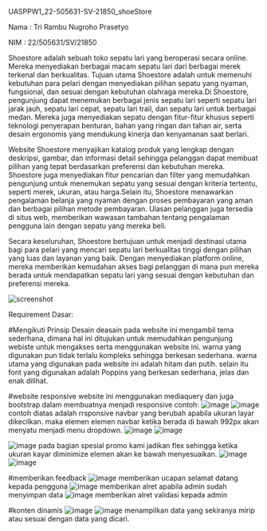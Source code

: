 UASPPW1_22-505631-SV-21850_shoeStore

Nama : Tri Rambu Nugroho Prasetyo

NIM  : 22/505631/SV/21850


Shoestore adalah sebuah toko sepatu lari yang beroperasi secara online. Mereka menyediakan berbagai macam sepatu lari dari berbagai merek terkenal dan berkualitas. Tujuan utama Shoestore adalah untuk memenuhi kebutuhan para pelari dengan menyediakan pilihan sepatu yang nyaman, fungsional, dan sesuai dengan kebutuhan olahraga mereka.Di Shoestore, pengunjung dapat menemukan berbagai jenis sepatu lari seperti sepatu lari jarak jauh, sepatu lari cepat, sepatu lari trail, dan sepatu lari untuk berbagai medan. Mereka juga menyediakan sepatu dengan fitur-fitur khusus seperti teknologi penyerapan benturan, bahan yang ringan dan tahan air, serta desain ergonomis yang mendukung kinerja dan kenyamanan saat berlari.

Website Shoestore menyajikan katalog produk yang lengkap dengan deskripsi, gambar, dan informasi detail sehingga pelanggan dapat membuat pilihan yang tepat berdasarkan preferensi dan kebutuhan mereka. Shoestore juga menyediakan fitur pencarian dan filter yang memudahkan pengunjung untuk menemukan sepatu yang sesuai dengan kriteria tertentu, seperti merek, ukuran, atau harga.Selain itu, Shoestore menawarkan pengalaman belanja yang nyaman dengan proses pembayaran yang aman dan berbagai pilihan metode pembayaran. Ulasan pelanggan juga tersedia di situs web, memberikan wawasan tambahan tentang pengalaman pengguna lain dengan sepatu yang mereka beli.

Secara keseluruhan, Shoestore bertujuan untuk menjadi destinasi utama bagi para pelari yang mencari sepatu lari berkualitas tinggi dengan pilihan yang luas dan layanan yang baik. Dengan menyediakan platform online, mereka memberikan kemudahan akses bagi pelanggan di mana pun mereka berada untuk mendapatkan sepatu lari yang sesuai dengan kebutuhan dan preferensi mereka.




![screenshot](https://github.com/triramboe/UASPPW1_22-505631-SV-21850_shoeStore/assets/133026082/10261d81-2be7-4457-a730-1f084365902b)

Requirement Dasar:

#Mengikuti Prinsip Desain
deasain pada website ini mengambil tema sederhana, dimana hal ini ditujukan untuk memudahkan pengunjung webiste untuk mengakses serta menggunakan website ini. warna yang digunakan pun tidak terlalu kompleks sehingga berkesan sederhana. warna utama yang digunakan pada website ini adalah hitam dan putih. selain itu font yang digunakan adalah Poppins yang berkesan sederhana, jelas dan enak dilihat.

#website responsive
website ini menggunakan mediaquery dan juga bootstrap dalam membuatnya menjadi responsive
contoh:
![image](https://github.com/triramboe/UASPPW1_22-505631-SV-21850_shoeStore/assets/133026082/c4202ce9-4e70-4558-a259-3aadc1dbbb5f)
![image](https://github.com/triramboe/UASPPW1_22-505631-SV-21850_shoeStore/assets/133026082/ebaa5fe3-e802-45ab-af36-11d91e534063)
contoh diatas adalah rrsponsive navbar yang berubah apabila ukuran layar dikecilkan. maka elemen elemen navbar ketika berada di bawah 992px akan menyatu menjadi menu dropdown.
![image](https://github.com/triramboe/UASPPW1_22-505631-SV-21850_shoeStore/assets/133026082/bc6aec32-3b13-4808-a5e2-c2da27412036)
![image](https://github.com/triramboe/UASPPW1_22-505631-SV-21850_shoeStore/assets/133026082/3cb53765-7566-467d-a3c9-e76f5cf38986)

![image](https://github.com/triramboe/UASPPW1_22-505631-SV-21850_shoeStore/assets/133026082/21646cfa-2dee-4db1-9147-095694cc98bc)
pada bagian spesial promo kami jadikan flex sehingga ketika ukuran kayar diminimize elemen akan ke bawah menyesuaikan.
![image](https://github.com/triramboe/UASPPW1_22-505631-SV-21850_shoeStore/assets/133026082/0589b64a-d7a7-4849-a538-e600cc6770b0)
![image](https://github.com/triramboe/UASPPW1_22-505631-SV-21850_shoeStore/assets/133026082/ed520a69-8732-444c-a92e-5c26f457fa1f)


#memberikan feedback
![image](https://github.com/triramboe/UASPPW1_22-505631-SV-21850_shoeStore/assets/133026082/daada178-f3a7-48b2-882a-49fe3ea33071)
memberikan ucapan selamat datang kepada pengguna
![image](https://github.com/triramboe/UASPPW1_22-505631-SV-21850_shoeStore/assets/133026082/ce9984e6-0527-450b-8b12-04575abcc508)
memberikan alret apabila admin sudah menyimpan data
![image](https://github.com/triramboe/UASPPW1_22-505631-SV-21850_shoeStore/assets/133026082/07b14086-18a8-43a3-9feb-13311d5d61c3)
memberikan alret validasi kepada admin

#konten dinamis
![image](https://github.com/triramboe/UASPPW1_22-505631-SV-21850_shoeStore/assets/133026082/2e582fdf-ec99-427c-ba86-fdb7e12908cf)
![image](https://github.com/triramboe/UASPPW1_22-505631-SV-21850_shoeStore/assets/133026082/832bf5bd-5dff-4a76-8e32-1cf5cd86cb0a)
menampilkan data yang sekiranya mirip atau sesuai dengan data yang dicari.







